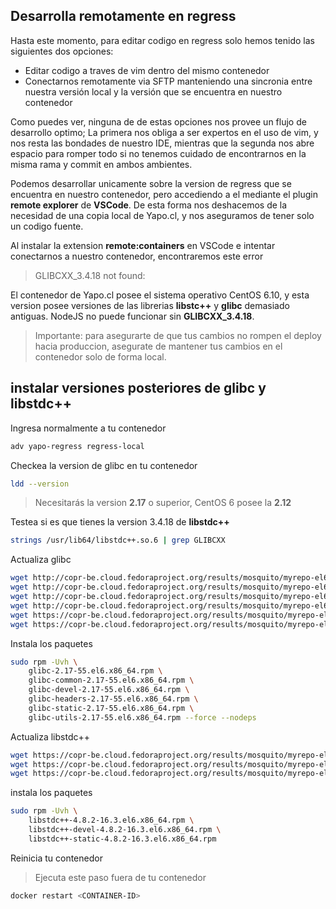 ## Desarrolla remotamente en regress

Hasta este momento, para editar codigo en regress solo hemos tenido las siguientes dos opciones:

- Editar codigo a traves de vim dentro del mismo contenedor
- Conectarnos remotamente via SFTP manteniendo una sincronia entre nuestra versión local y la versión que se encuentra en nuestro contenedor

Como puedes ver, ninguna de de estas opciones nos provee un flujo de desarrollo optimo; La primera nos obliga a ser expertos en el uso de vim, y nos resta las bondades de nuestro IDE, mientras que la segunda nos abre espacio para romper todo si no tenemos cuidado de encontrarnos en la misma rama y commit en ambos ambientes.

Podemos desarrollar unicamente sobre la version de regress que se encuentra en nuestro contenedor, pero accediendo a el mediante el plugin __remote explorer__ de __VSCode__. De esta forma nos deshacemos de la necesidad de una copia local de Yapo.cl, y nos aseguramos de tener solo un codigo fuente.

Al instalar la extension __remote:containers__ en VSCode e intentar conectarnos a nuestro contenedor, encontraremos este error

> GLIBCXX_3.4.18 not found:

El contenedor de Yapo.cl posee el sistema operativo CentOS 6.10, y esta version posee versiones de las librerias __libstc++__ y __glibc__ demasiado antiguas. NodeJS no puede funcionar sin __GLIBCXX_3.4.18__.

> Importante: para asegurarte de que tus cambios no rompen el deploy hacia produccion, asegurate de mantener tus cambios en el contenedor solo de forma local.

## instalar versiones posteriores de glibc y libstdc++

Ingresa normalmente a tu contenedor
```bash
adv yapo-regress regress-local
```

Checkea la version de glibc en tu contenedor

```bash 
ldd --version
```
> Necesitarás la version __2.17__ o superior, CentOS 6 posee la __2.12__

Testea si es que tienes la version 3.4.18 de __libstdc++__

```bash
strings /usr/lib64/libstdc++.so.6 | grep GLIBCXX
```

Actualiza glibc

```bash
wget http://copr-be.cloud.fedoraproject.org/results/mosquito/myrepo-el6/epel-6-x86_64/glibc-2.17-55.fc20/glibc-2.17-55.el6.x86_64.rpm
wget http://copr-be.cloud.fedoraproject.org/results/mosquito/myrepo-el6/epel-6-x86_64/glibc-2.17-55.fc20/glibc-common-2.17-55.el6.x86_64.rpm
wget http://copr-be.cloud.fedoraproject.org/results/mosquito/myrepo-el6/epel-6-x86_64/glibc-2.17-55.fc20/glibc-devel-2.17-55.el6.x86_64.rpm
wget http://copr-be.cloud.fedoraproject.org/results/mosquito/myrepo-el6/epel-6-x86_64/glibc-2.17-55.fc20/glibc-headers-2.17-55.el6.x86_64.rpm
wget https://copr-be.cloud.fedoraproject.org/results/mosquito/myrepo-el6/epel-6-x86_64/glibc-2.17-55.fc20/glibc-utils-2.17-55.el6.x86_64.rpm
wget https://copr-be.cloud.fedoraproject.org/results/mosquito/myrepo-el6/epel-6-x86_64/glibc-2.17-55.fc20/glibc-static-2.17-55.el6.x86_64.rpm
```

Instala los paquetes
```bash
sudo rpm -Uvh \
    glibc-2.17-55.el6.x86_64.rpm \
    glibc-common-2.17-55.el6.x86_64.rpm \
    glibc-devel-2.17-55.el6.x86_64.rpm \
    glibc-headers-2.17-55.el6.x86_64.rpm \
    glibc-static-2.17-55.el6.x86_64.rpm \
    glibc-utils-2.17-55.el6.x86_64.rpm --force --nodeps
```

Actualiza libstdc++

```bash
wget https://copr-be.cloud.fedoraproject.org/results/mosquito/myrepo-el6/epel-6-x86_64/gcc-4.8.2-16.3.fc20/libstdc++-4.8.2-16.3.el6.x86_64.rpm
wget https://copr-be.cloud.fedoraproject.org/results/mosquito/myrepo-el6/epel-6-x86_64/gcc-4.8.2-16.3.fc20/libstdc++-devel-4.8.2-16.3.el6.x86_64.rpm
wget https://copr-be.cloud.fedoraproject.org/results/mosquito/myrepo-el6/epel-6-x86_64/gcc-4.8.2-16.3.fc20/libstdc++-static-4.8.2-16.3.el6.x86_64.rpm

```

instala los paquetes
```bash
sudo rpm -Uvh \
    libstdc++-4.8.2-16.3.el6.x86_64.rpm \
    libstdc++-devel-4.8.2-16.3.el6.x86_64.rpm \
    libstdc++-static-4.8.2-16.3.el6.x86_64.rpm
```

Reinicia tu contenedor

> Ejecuta este paso fuera de tu contenedor

```bash 
docker restart <CONTAINER-ID>
```
